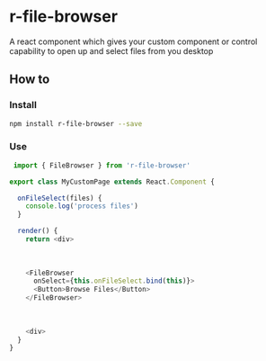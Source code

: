 # r-file-browser
 A react component which gives your custom component or control capability to open up and select files from you desktop


## How to
 
 ### Install
 ``` sh
 npm install r-file-browser --save
 ```

 ### Use
``` js
 import { FileBrowser } from 'r-file-browser'

export class MyCustomPage extends React.Component {

  onFileSelect(files) {
    console.log('process files')
  }

  render() {
    return <div>
      
      
      
    <FileBrowser 
      onSelect={this.onFileSelect.bind(this)}>
      <Button>Browse Files</Button>
    </FileBrowser>
      
      
      
    <div>
  }
}


```